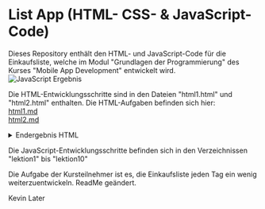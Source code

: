 # List App (HTML- CSS- & JavaScript-Code)
Dieses Repository enthält den HTML- und JavaScript-Code für die Einkaufsliste, welche im Modul "Grundlagen der Programmierung" des Kurses "Mobile App Development" entwickelt wird.  
![JavaScript Ergebnis](img/Einkaufsliste.png)

Die HTML-Entwicklungsschritte sind in den Dateien "html1.html" und "html2.html" enthalten.
Die HTML-Aufgaben befinden sich hier:  
[html1.md](html1/html1.md)  
[html2.md](html2/html2.md)


<details>

<summary>Endergebnis HTML</summary>
Das Endergebnis des HTML-Teils kann z.B. so aussehen:

![HTML Ergebnis](img/*.png)
</details>

Die JavaScript-Entwicklungsschritte befinden sich in den Verzeichnissen "lektion1" bis "lektion10" 

Die Aufgabe der Kursteilnehmer ist es, die Einkaufsliste jeden Tag ein wenig weiterzuentwickeln.
ReadMe geändert.


Kevin Later 
